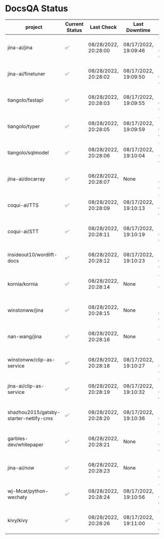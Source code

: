# DocsQA Status

|               project                |Current Status|     Last Check     |   Last Downtime    |              % Uptime              |
|--------------------------------------|--------------|--------------------|--------------------|------------------------------------|
|jina-ai/jina                          |✅            |08/28/2022, 20:28:00|08/17/2022, 19:09:46|92.584 (since 08/15/2022, 07:09:42) |
|jina-ai/finetuner                     |✅            |08/28/2022, 20:28:02|08/17/2022, 19:09:50|52.444 (since 08/15/2022, 07:09:42) |
|tiangolo/fastapi                      |✅            |08/28/2022, 20:28:03|08/17/2022, 19:09:55|52.450 (since 08/15/2022, 07:09:42) |
|tiangolo/typer                        |✅            |08/28/2022, 20:28:05|08/17/2022, 19:09:59|84.015 (since 08/15/2022, 07:09:42) |
|tiangolo/sqlmodel                     |✅            |08/28/2022, 20:28:06|08/17/2022, 19:10:04|92.608 (since 08/15/2022, 07:09:42) |
|jina-ai/docarray                      |✅            |08/28/2022, 20:28:07|None                |100.000 (since 08/24/2022, 01:39:12)|
|coqui-ai/TTS                          |✅            |08/28/2022, 20:28:09|08/17/2022, 19:10:13|92.604 (since 08/15/2022, 07:09:42) |
|coqui-ai/STT                          |✅            |08/28/2022, 20:28:11|08/17/2022, 19:10:19|52.455 (since 08/15/2022, 07:09:42) |
|insideout10/wordlift-docs             |✅            |08/28/2022, 20:28:12|08/17/2022, 19:10:23|159.472 (since 08/15/2022, 07:09:42)|
|kornia/kornia                         |✅            |08/28/2022, 20:28:14|None                |465.528 (since 08/23/2022, 16:11:04)|
|winstonww/jina                        |✅            |08/28/2022, 20:28:15|None                |100.000 (since 08/26/2022, 06:21:28)|
|nan-wang/jina                         |✅            |08/28/2022, 20:28:16|None                |99.884 (since 08/24/2022, 15:11:24) |
|winstonww/clip-as-service             |✅            |08/28/2022, 20:28:18|08/17/2022, 19:10:27|52.460 (since 08/15/2022, 07:09:42) |
|jina-ai/clip-as-service               |✅            |08/28/2022, 20:28:19|08/17/2022, 19:10:32|92.620 (since 08/15/2022, 07:09:42) |
|shazhou2015/gatsby-starter-netlify-cms|✅            |08/28/2022, 20:28:20|08/17/2022, 19:10:36|52.460 (since 08/15/2022, 07:09:42) |
|garbles-dev/whitepaper                |✅            |08/28/2022, 20:28:21|None                |92.846 (since 08/24/2022, 01:39:12) |
|jina-ai/now                           |✅            |08/28/2022, 20:28:23|None                |100.000 (since 08/24/2022, 01:39:12)|
|wj-Mcat/python-wechaty                |✅            |08/28/2022, 20:28:24|08/17/2022, 19:10:56|90.380 (since 08/15/2022, 07:09:42) |
|kivy/kivy                             |✅            |08/28/2022, 20:28:26|08/17/2022, 19:11:00|82.806 (since 08/15/2022, 07:09:42) |
